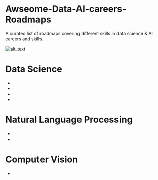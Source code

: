 # Awseome-Data-AI-careers-Roadmaps
A curated list of roadmaps covering different skills in data science & AI careers and skills.

![alt_text](https://github.com/youssefHosni/Awseome-Data-AI-careers-Roadmaps/blob/main/Product-Roadmap-overview.jpg)

# Data Science 
* []()
* []()
* []()
* []()

# Natural Language Processing 
* []()
* []()
# Computer Vision
* []()
